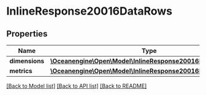 # InlineResponse20016DataRows

## Properties
Name | Type | Description | Notes
------------ | ------------- | ------------- | -------------
**dimensions** | [**\Oceanengine\Open\Model\InlineResponse20016DataDimensions**](InlineResponse20016DataDimensions.md) |  | 
**metrics** | [**\Oceanengine\Open\Model\InlineResponse20016DataMetrics**](InlineResponse20016DataMetrics.md) |  | 

[[Back to Model list]](../README.md#documentation-for-models) [[Back to API list]](../README.md#documentation-for-api-endpoints) [[Back to README]](../README.md)


